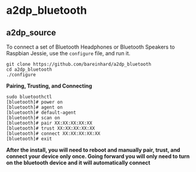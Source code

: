 # a2dp_bluetooth

## a2dp_source

To connect a set of Bluetooth Headphones or Bluetooth Speakers to Raspbian Jessie, use the `configure` file, and run it.

```
git clone https://github.com/bareinhard/a2dp_bluetooth
cd a2dp_bluetooth
./configure
```

**Pairing, Trusting, and Connecting**
```
sudo bluetoothctl
[bluetooth]# power on
[bluetooth]# agent on
[bluetooth]# default-agent
[bluetooth]# scan on
[bluetooth]# pair XX:XX:XX:XX:XX
[bluetooth]# trust XX:XX:XX:XX:XX
[bluetooth]# connect XX:XX:XX:XX:XX
[bluetooth]# exit
```

**After the install, you will need to reboot and manually pair, trust, and connect your device only once. Going forward you will only need to turn on the bluetooth device and it will automatically connect**
